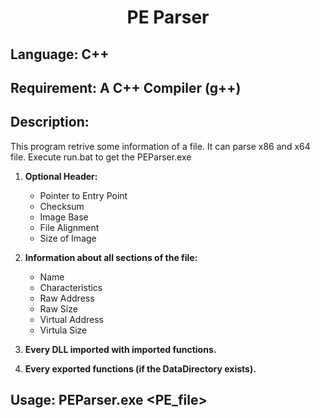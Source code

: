 <div align='center'>

# **PE Parser**
 
</div>

## **Language:** C++

## **Requirement:** A C++ Compiler (g++)

## **Description:**

This program retrive some information of a file. It can parse x86 and x64 file. Execute run.bat to get the PEParser.exe

1.  **Optional Header:**

    -   Pointer to Entry Point
    -   Checksum
    -   Image Base
    -   File Alignment
    -   Size of Image

2.  **Information about all sections of the file:**

    -   Name
    -   Characteristics
    -   Raw Address
    -   Raw Size
    -   Virtual Address
    -   Virtula Size

3.  **Every DLL imported with imported functions.**
4.  **Every exported functions (if the DataDirectory exists).**

## **Usage:** PEParser.exe <PE_file>